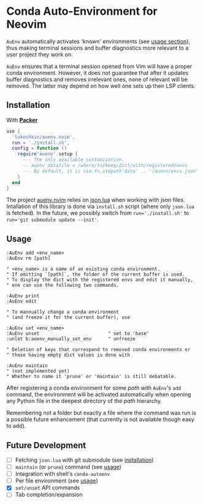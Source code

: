 # Conda Auto-Environment for Neovim

`AuEnv` automatically activates 'known' environments (see [usage
section](#usage)), thus making terminal sessions and buffer diagnostics more
relevant to a user project they work on.

`AuEnv` ensures that a terminal session opened from Vim will have a proper
conda environment. However, it does not guarantee that after it updates buffer
diagnostics and removes irrelevant ones, none of relevant will be removed. The
latter may depend on how well one sets up their LSP clients.


## Installation

With [**Packer**](https://github.com/wbthomason/packer.nvim)

```lua
use {
  'lukoshkin/auenv.nvim',
  run = './install.sh',
  config = function ()
    require'auenv'.setup {
      --- The only available customization.
      -- auenv_datafile = /where/to/keep/dict/with/registered/envs
      --- By default, it is vim.fn.stdpath'data' .. '/auenv/envs.json'
    }
  end
}
```

The project [auenv.nvim](https://github.com/lukoshkin/auenv.nvim) relies
on [json.lua](https://github.com/rxi/json.lua) when working with json files.
Intallation of this library is done via `install.sh` script (where only
`json.lua` is fetched). In the future, we possibly switch from
`run='./install.sh'` to `run='git submodule update --init'`.


## Usage

```vim
:AuEnv add <env_name>
:AuEnv rm [path]

" <env_name> is a name of an existing conda environment.
" If omitting `[path]`, the folder of the current buffer is used.
" To display the dict with the registered envs and edit it manually,
" one can use the following two commands.

:AuEnv print
:AuEnv edit

" To mannually change a conda environment
" (and freeze it for the current buffer), use

:AuEnv set <env_name>
:AuEnv unset                         " set to 'base'
:unlet b:auenv_manually_set_env      " unfreeze

" Deletion of keys that correspond to removed conda environments or
" those having empty dict values is done with

:AuEnv maintain
" (not implemented yet)
" Whether to name it 'prune' or 'maintain' is still debatable.
```

After registering a conda environment for some _path_ with `AuEnv`'s `add`
command, the environment will be activated automatically when opening any
Python file in the deepest directory of the _path_ hierarchy.

Remembering not a folder but exactly a file where the command was run is a
possible future enhancement (that currently is not available though easy to
add).

## Future Development

- [ ] Fetching `json.lua` with git submodule (see
  [installation](#installation))
- [ ] `maintain` (or `prune`) command (see [usage](#usage))
- [ ] Integration with shell's `conda-autoenv`
- [ ] Per file environment (see [usage](#usage))
- [x] `set/unset` API commands
- [ ] Tab completion/expansion
